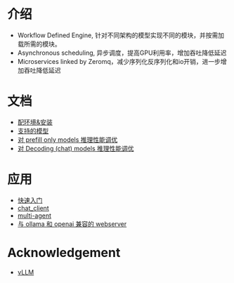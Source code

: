 # 介绍
- Workflow Defined Engine, 针对不同架构的模型实现不同的模块，并按需加载所需的模块。
- Asynchronous scheduling, 异步调度，提高GPU利用率，增加吞吐降低延迟
- Microservices linked by Zeromq，减少序列化反序列化和io开销，进一步增加吞吐降低延迟

# 文档
- [配环境&安装](./setup)
- [支持的模型](./docs/supported_models.md)
- [对 prefill only models 推理性能调优](./docs/performance_tuning_for_prefill_only_models.md)
- [对 Decoding (chat) models 推理性能调优](./docs/performance_tuning_for_decoding_models.md)

# 应用
- [快速入门](./docs/quickstart.md)
- [chat_client](./applications/chat_cli)
- [multi-agent](./applications/agents)
- [与 ollama 和 openai 兼容的 webserver](https://github.com/noooop/wde/tree/main/examples/webserver)

# Acknowledgement
- [vLLM](https://github.com/vllm-project/vllm)



